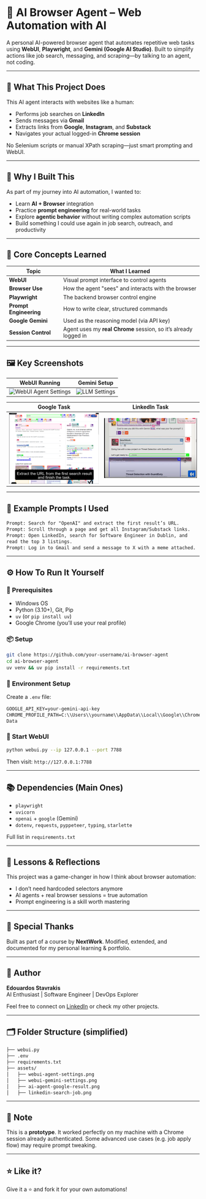 # 🤖 AI Browser Agent – Web Automation with AI

A personal AI-powered browser agent that automates repetitive web tasks using **WebUI**, **Playwright**, and **Gemini (Google AI Studio)**. Built to simplify actions like job search, messaging, and scraping—by talking to an agent, not coding.

---

## 🚀 What This Project Does
This AI agent interacts with websites like a human:
- Performs job searches on **LinkedIn**
- Sends messages via **Gmail**
- Extracts links from **Google**, **Instagram**, and **Substack**
- Navigates your actual logged-in **Chrome session**

No Selenium scripts or manual XPath scraping—just smart prompting and WebUI.

---

## 🎯 Why I Built This
As part of my journey into AI automation, I wanted to:
- Learn **AI + Browser** integration
- Practice **prompt engineering** for real-world tasks
- Explore **agentic behavior** without writing complex automation scripts
- Build something I could use again in job search, outreach, and productivity

---

## 🧠 Core Concepts Learned
| Topic | What I Learned |
|-------|----------------|
| **WebUI** | Visual prompt interface to control agents |
| **Browser Use** | How the agent "sees" and interacts with the browser |
| **Playwright** | The backend browser control engine |
| **Prompt Engineering** | How to write clear, structured commands |
| **Google Gemini** | Used as the reasoning model (via API key) |
| **Session Control** | Agent uses my **real Chrome** session, so it’s already logged in |

---

## 🖼️ Key Screenshots

| WebUI Running | Gemini Setup |
|---------------|--------------|
| ![WebUI Agent Settings](.assets/webui-launch.png) | ![LLM Settings](.assets/webui-agent-settings.png) |

| Google Task | LinkedIn Task |
|-------------|----------------|
| ![Google Result Parsing](./assets/google-openai-task-start.png) | ![LinkedIn Extraction](./assets/scroll-for-links-task.png) |

---

## 🧪 Example Prompts I Used
```text
Prompt: Search for "OpenAI" and extract the first result’s URL.
Prompt: Scroll through a page and get all Instagram/Substack links.
Prompt: Open LinkedIn, search for Software Engineer in Dublin, and read the top 3 listings.
Prompt: Log in to Gmail and send a message to X with a meme attached.
```

---

## ⚙️ How To Run It Yourself
### 🧩 Prerequisites
- Windows OS
- Python (3.10+), Git, Pip
- `uv` (or `pip install uv`)
- Google Chrome (you’ll use your real profile)

### 📦 Setup
```bash
git clone https://github.com/your-username/ai-browser-agent
cd ai-browser-agent
uv venv && uv pip install -r requirements.txt
```

### 🔐 Environment Setup
Create a `.env` file:
```
GOOGLE_API_KEY=your-gemini-api-key
CHROME_PROFILE_PATH=C:\\Users\\yourname\\AppData\\Local\\Google\\Chrome\\User Data
```

### 🚀 Start WebUI
```bash
python webui.py --ip 127.0.0.1 --port 7788
```

Then visit: `http://127.0.0.1:7788`

---

## 📚 Dependencies (Main Ones)
- `playwright`
- `uvicorn`
- `openai` + `google` (Gemini)
- `dotenv`, `requests`, `pyppeteer`, `typing`, `starlette`

Full list in `requirements.txt`

---

## 🏁 Lessons & Reflections
This project was a game-changer in how I think about browser automation:
- I don’t need hardcoded selectors anymore
- AI agents + real browser sessions = true automation
- Prompt engineering is a skill worth mastering

---

## 🙌 Special Thanks
Built as part of a course by **NextWork**. Modified, extended, and documented for my personal learning & portfolio.

---

## 📌 Author
**Edouardos Stavrakis**  
AI Enthusiast | Software Engineer | DevOps Explorer

Feel free to connect on [LinkedIn](https://www.linkedin.com/in/your-profile/) or check my other projects.

---

## 🗂 Folder Structure (simplified)
```
├── webui.py
├── .env
├── requirements.txt
├── assets/
│   ├── webui-agent-settings.png
│   ├── webui-gemini-settings.png
│   ├── ai-agent-google-result.png
│   ├── linkedin-search-job.png
```

---

## 📌 Note
This is a **prototype**. It worked perfectly on my machine with a Chrome session already authenticated. Some advanced use cases (e.g. job apply flow) may require prompt tweaking.

---

## ⭐ Like it?
Give it a ⭐ and fork it for your own automations!
